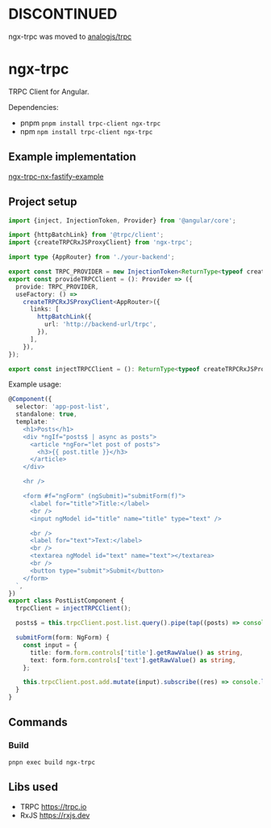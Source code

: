 # DISCONTINUED
ngx-trpc was moved to [analogjs/trpc](https://github.com/analogjs/analog/tree/main/packages/trpc)

# ngx-trpc

TRPC Client for Angular.

Dependencies:

- pnpm `pnpm install trpc-client ngx-trpc`
- npm `npm install trpc-client ngx-trpc`


## Example implementation
[ngx-trpc-nx-fastify-example](https://github.com/Dafnik/ngx-trpc-nx-fastify-example)


## Project setup

```typescript
import {inject, InjectionToken, Provider} from '@angular/core';

import {httpBatchLink} from '@trpc/client';
import {createTRPCRxJSProxyClient} from 'ngx-trpc';

import type {AppRouter} from './your-backend';

export const TRPC_PROVIDER = new InjectionToken<ReturnType<typeof createTRPCRxJSProxyClient<AppRouter>>>('___TRPC_PROVIDER___');
export const provideTRPCClient = (): Provider => ({
  provide: TRPC_PROVIDER,
  useFactory: () =>
    createTRPCRxJSProxyClient<AppRouter>({
      links: [
        httpBatchLink({
          url: 'http://backend-url/trpc',
        }),
      ],
    }),
});

export const injectTRPCClient = (): ReturnType<typeof createTRPCRxJSProxyClient<AppRouter>> => inject(TRPC_PROVIDER);
```

Example usage:

```typescript
@Component({
  selector: 'app-post-list',
  standalone: true,
  template: `
    <h1>Posts</h1>
    <div *ngIf="posts$ | async as posts">
      <article *ngFor="let post of posts">
        <h3>{{ post.title }}</h3>
      </article>
    </div>

    <hr />

    <form #f="ngForm" (ngSubmit)="submitForm(f)">
      <label for="title">Title:</label>
      <br />
      <input ngModel id="title" name="title" type="text" />

      <br />
      <label for="text">Text:</label>
      <br />
      <textarea ngModel id="text" name="text"></textarea>
      <br />
      <button type="submit">Submit</button>
    </form>
  `,
})
export class PostListComponent {
  trpcClient = injectTRPCClient();

  posts$ = this.trpcClient.post.list.query().pipe(tap((posts) => console.log('Posts', posts)));

  submitForm(form: NgForm) {
    const input = {
      title: form.form.controls['title'].getRawValue() as string,
      text: form.form.controls['text'].getRawValue() as string,
    };

    this.trpcClient.post.add.mutate(input).subscribe((res) => console.log(res));
  }
}
```

## Commands

### Build

```shell
pnpn exec build ngx-trpc
```

## Libs used

- TRPC https://trpc.io
- RxJS https://rxjs.dev
